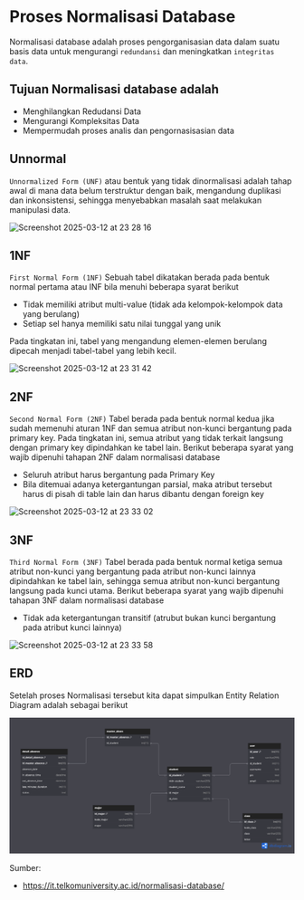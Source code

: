 # Proses Normalisasi Database
Normalisasi database adalah proses pengorganisasian data dalam suatu basis data untuk mengurangi `redundansi` dan meningkatkan `integritas data`.

## Tujuan Normalisasi database adalah

- Menghilangkan Redudansi Data
- Mengurangi Kompleksitas Data
- Mempermudah proses analis dan pengornasisasian data

## Unnormal
`Unnormalized Form (UNF)` atau bentuk yang tidak dinormalisasi adalah tahap awal di mana data belum terstruktur dengan baik, mengandung duplikasi dan inkonsistensi, sehingga menyebabkan masalah saat melakukan manipulasi data. 

![Screenshot 2025-03-12 at 23 28 16](https://github.com/user-attachments/assets/8579ee0f-a492-47b6-9df7-8ad2390974cf)

## 1NF
`First Normal Form (1NF)` Sebuah tabel dikatakan berada pada bentuk normal pertama atau INF bila menuhi beberapa syarat berikut

- Tidak memiliki atribut multi-value (tidak ada kelompok-kelompok data yang berulang)
- Setiap sel hanya memiliki satu nilai tunggal yang unik

Pada tingkatan ini, tabel yang mengandung elemen-elemen berulang dipecah menjadi tabel-tabel yang lebih kecil.

![Screenshot 2025-03-12 at 23 31 42](https://github.com/user-attachments/assets/837a5fd4-a63e-43ef-bffe-df8da2a44ee1)

## 2NF
`Second Normal Form (2NF)` Tabel berada pada bentuk normal kedua jika sudah memenuhi aturan 1NF dan semua atribut non-kunci bergantung pada primary key. Pada tingkatan ini, semua atribut yang tidak terkait langsung dengan primary key dipindahkan ke tabel lain. Berikut beberapa syarat yang wajib dipenuhi tahapan 2NF dalam normalisasi database

- Seluruh atribut harus bergantung pada Primary Key
- Bila ditemuai adanya ketergantungan parsial, maka atribut tersebut harus di pisah di table lain dan harus dibantu dengan foreign key

![Screenshot 2025-03-12 at 23 33 02](https://github.com/user-attachments/assets/d2b7c104-58bd-4fcf-bc2f-9cac408b5b50)

## 3NF
`Third Normal Form (3NF)` Tabel berada pada bentuk normal ketiga semua atribut non-kunci yang bergantung pada atribut non-kunci lainnya dipindahkan ke tabel lain, sehingga semua atribut non-kunci bergantung langsung pada kunci utama. Berikut beberapa syarat yang wajib dipenuhi tahapan 3NF dalam normalisasi database

- Tidak ada ketergantungan transitif (atrubut bukan kunci bergantung pada atribut kunci lainnya)

![Screenshot 2025-03-12 at 23 33 58](https://github.com/user-attachments/assets/8043ba9e-f7b1-4ae4-9d36-e7c75e839bb5)

## ERD
Setelah proses Normalisasi tersebut kita dapat simpulkan Entity Relation Diagram adalah sebagai berikut

<img src="https://raw.githubusercontent.com/asepseptiyadi/learning-repo/refs/heads/master/analisis-sistem/proyek-absensi-siswa/ERD/ERD%20-%20Absensi%20Siswa.png" />

Sumber: 
- https://it.telkomuniversity.ac.id/normalisasi-database/
